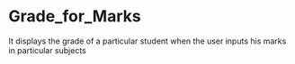 # Grade_for_Marks
It displays the grade of a particular student when the user inputs his marks in particular subjects
